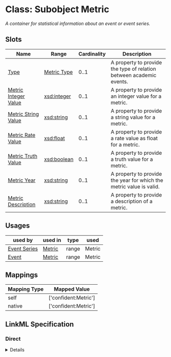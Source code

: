 # Class: Subobject Metric
_A container for statistical information about an event or event series._






<!-- no inheritance hierarchy -->


## Slots

| Name | Range | Cardinality | Description  | 
| ---  | --- | --- | --- | 
| [Type](type.md) | [Metric Type](MetricType.md) | 0..1 | A property to provide the type of relation between academic events.  | 
| [Metric Integer Value](int_value.md) | [xsd:integer](http://www.w3.org/2001/XMLSchema#integer) | 0..1 | A property to provide an integer value for a metric.  | 
| [Metric String Value](str_value.md) | [xsd:string](http://www.w3.org/2001/XMLSchema#string) | 0..1 | A property to provide a string value for a metric.  | 
| [Metric Rate Value](rate_value.md) | [xsd:float](http://www.w3.org/2001/XMLSchema#float) | 0..1 | A property to provide a rate value as float for a metric.  | 
| [Metric Truth Value](truth_value.md) | [xsd:boolean](http://www.w3.org/2001/XMLSchema#boolean) | 0..1 | A property to provide a truth value for a metric.  | 
| [Metric Year](metric_year.md) | [xsd:string](http://www.w3.org/2001/XMLSchema#string) | 0..1 | A property to provide the year for which the metric value is valid.  | 
| [Metric Description](description.md) | [xsd:string](http://www.w3.org/2001/XMLSchema#string) | 0..1 | A property to provide a description of a metric.  | 


## Usages


| used by | used in | type | used |
| ---  | --- | --- | --- |
| [Event Series](EventSeries.md) | [Metric](has_metric.md) | range | Metric |
| [Event](Event.md) | [Metric](has_metric.md) | range | Metric |












## Mappings

| Mapping Type | Mapped Value |
| ---  | ---  |
| self | ['confident:Metric'] |
| native | ['confident:Metric'] |


## LinkML Specification

<!-- TODO: investigate https://stackoverflow.com/questions/37606292/how-to-create-tabbed-code-blocks-in-mkdocs-or-sphinx -->

### Direct

<details>
```yaml
name: Metric
description: A container for statistical information about an event or event series.
title: Subobject Metric
from_schema: https://raw.githubusercontent.com/TIBHannover/ConfIDent_schema/%238_naming/src/linkml/ConfIDent_schema.yaml
slots:
- type
slot_usage:
  type:
    name: type
    description: A property to provide the type of relation between academic events.
    range: MetricType
attributes:
  int_value:
    name: int_value
    description: A property to provide an integer value for a metric.
    title: Metric Integer Value
    from_schema: https://raw.githubusercontent.com/TIBHannover/ConfIDent_schema/%238_naming/src/linkml/ConfIDent_schema.yaml
    range: integer
  str_value:
    name: str_value
    description: A property to provide a string value for a metric.
    title: Metric String Value
    from_schema: https://raw.githubusercontent.com/TIBHannover/ConfIDent_schema/%238_naming/src/linkml/ConfIDent_schema.yaml
    range: string
  rate_value:
    name: rate_value
    description: A property to provide a rate value as float for a metric.
    title: Metric Rate Value
    from_schema: https://raw.githubusercontent.com/TIBHannover/ConfIDent_schema/%238_naming/src/linkml/ConfIDent_schema.yaml
    range: float
  truth_value:
    name: truth_value
    description: A property to provide a truth value for a metric.
    title: Metric Truth Value
    from_schema: https://raw.githubusercontent.com/TIBHannover/ConfIDent_schema/%238_naming/src/linkml/ConfIDent_schema.yaml
    range: boolean
  metric_year:
    name: metric_year
    description: A property to provide the year for which the metric value is valid.
    title: Metric Year
    from_schema: https://raw.githubusercontent.com/TIBHannover/ConfIDent_schema/%238_naming/src/linkml/ConfIDent_schema.yaml
    range: string
    pattern: ^\d{4}$
  description:
    name: description
    description: A property to provide a description of a metric.
    title: Metric Description
    from_schema: https://raw.githubusercontent.com/TIBHannover/ConfIDent_schema/%238_naming/src/linkml/ConfIDent_schema.yaml
    range: string

```
</details>

### Induced

<details>
```yaml
name: Metric
description: A container for statistical information about an event or event series.
title: Subobject Metric
from_schema: https://raw.githubusercontent.com/TIBHannover/ConfIDent_schema/%238_naming/src/linkml/ConfIDent_schema.yaml
slot_usage:
  type:
    name: type
    description: A property to provide the type of relation between academic events.
    range: MetricType
attributes:
  int_value:
    name: int_value
    description: A property to provide an integer value for a metric.
    title: Metric Integer Value
    from_schema: https://raw.githubusercontent.com/TIBHannover/ConfIDent_schema/%238_naming/src/linkml/ConfIDent_schema.yaml
    alias: int_value
    owner: Metric
    range: integer
  str_value:
    name: str_value
    description: A property to provide a string value for a metric.
    title: Metric String Value
    from_schema: https://raw.githubusercontent.com/TIBHannover/ConfIDent_schema/%238_naming/src/linkml/ConfIDent_schema.yaml
    alias: str_value
    owner: Metric
    range: string
  rate_value:
    name: rate_value
    description: A property to provide a rate value as float for a metric.
    title: Metric Rate Value
    from_schema: https://raw.githubusercontent.com/TIBHannover/ConfIDent_schema/%238_naming/src/linkml/ConfIDent_schema.yaml
    alias: rate_value
    owner: Metric
    range: float
  truth_value:
    name: truth_value
    description: A property to provide a truth value for a metric.
    title: Metric Truth Value
    from_schema: https://raw.githubusercontent.com/TIBHannover/ConfIDent_schema/%238_naming/src/linkml/ConfIDent_schema.yaml
    alias: truth_value
    owner: Metric
    range: boolean
  metric_year:
    name: metric_year
    description: A property to provide the year for which the metric value is valid.
    title: Metric Year
    from_schema: https://raw.githubusercontent.com/TIBHannover/ConfIDent_schema/%238_naming/src/linkml/ConfIDent_schema.yaml
    alias: metric_year
    owner: Metric
    range: string
    pattern: ^\d{4}$
  description:
    name: description
    description: A property to provide a description of a metric.
    title: Metric Description
    from_schema: https://raw.githubusercontent.com/TIBHannover/ConfIDent_schema/%238_naming/src/linkml/ConfIDent_schema.yaml
    alias: description
    owner: Metric
    range: string
  type:
    name: type
    description: A property to provide the type of relation between academic events.
    title: Type
    from_schema: https://raw.githubusercontent.com/TIBHannover/ConfIDent_schema/%238_naming/src/linkml/ConfIDent_schema.yaml
    abstract: true
    slot_uri: rdf:type
    alias: type
    owner: Metric
    range: MetricType

```
</details>